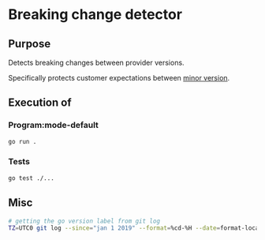 # Breaking change detector

## Purpose
Detects breaking changes between provider versions.

Specifically protects customer expectations between [minor version](https://www.terraform.io/plugin/sdkv2/best-practices/versioning#example-minor-number-increments).


## Execution of

### Program:mode-default
```bash
go run .
```

### Tests
```bash
go test ./...
```


## Misc
```bash
# getting the go version label from git log
TZ=UTC0 git log --since="jan 1 2019" --format=%cd-%H --date=format-local:%Y%m%d%H%M%S | sed -E "s/(.*-.{12}).*/\1/"
```


